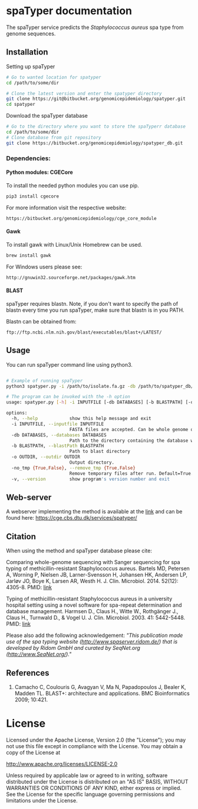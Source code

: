 spaTyper documentation
=============

The spaTyper service predicts the _Staphylococcus aureus_ spa type from genome sequences.

## Installation

Setting up spaTyper
```bash
# Go to wanted location for spatyper
cd /path/to/some/dir

# Clone the latest version and enter the spatyper directory
git clone https://git@bitbucket.org/genomicepidemiology/spatyper.git
cd spatyper

```

Download the spaTyper database

```bash
# Go to the directory where you want to store the spaTyperr database
cd /path/to/some/dir
# Clone database from git repository
git clone https://bitbucket.org/genomicepidemiology/spatyper_db.git
```
### Dependencies:

#### Python modules: CGECore
To install the needed python modules you can use pip. 
```bash
pip3 install cgecore
```
For more information visit the respective website:
```url
https://bitbucket.org/genomicepidemiology/cge_core_module
```

#### Gawk
To install gawk with Linux/Unix Homebrew can be used.
```bash
brew install gawk
```
For Windows users please see:
```url
http://gnuwin32.sourceforge.net/packages/gawk.htm
```

#### BLAST
spaTyper requires blastn. 
Note, if you don't want to specify the path of blastn every time you run
spaTyper, make sure that blastn is in you PATH.

Blastn can be obtained from:
```url
ftp://ftp.ncbi.nlm.nih.gov/blast/executables/blast+/LATEST/
```

## Usage

You can run spaTyper command line using python3.

```bash

# Example of running spaTyper
python3 spatyper.py -i /path/to/isolate.fa.gz -db /path/to/spatyper_db/ -o /path/to/outdir

# The program can be invoked with the -h option
usage: spatyper.py [-h] -i INPUTFILE [-db DATABASES] [-b BLASTPATH] [-o OUTDIR] [-no_tmp {True,False}] [-v]

options:
  -h, --help            show this help message and exit
  -i INPUTFILE, --inputfile INPUTFILE
                        FASTA files are accepted. Can be whole genome or contigs.
  -db DATABASES, --databases DATABASES
                        Path to the directory containing the database with the spa sequences.
  -b BLASTPATH, --blastPath BLASTPATH
                        Path to blast directory
  -o OUTDIR, --outdir OUTDIR
                        Output directory.
  -no_tmp {True,False}, --remove_tmp {True,False}
                        Remove temporary files after run. Default=True.
  -v, --version         show program's version number and exit
```

## Web-server
A webserver implementing the method is available at the [link](http://www.genomicepidemiology.org/ "CGE website") and can be found here: <https://cge.cbs.dtu.dk/services/spatyper/>

## Citation
When using the method and spaTyper database please cite:

Comparing whole-genome sequencing with Sanger sequencing for spa typing of methicillin-resistant Staphylococcus aureus.
Bartels MD, Petersen A, Worning P, Nielsen JB, Larner-Svensson H, Johansen HK, Andersen LP, Jarløv JO, Boye K, Larsen AR, Westh H.
J. Clin. Microbiol. 2014. 52(12): 4305-8.
PMID: [link](https://pubmed.ncbi.nlm.nih.gov/25297335/ "25297335")

Typing of methicillin-resistant Staphylococcus aureus in a university hospital setting using a novel software for spa-repeat determination and database management.
Harmsen D., Claus H., Witte W., Rothgänger J., Claus H., Turnwald D., & Vogel U.
J. Clin. Microbiol. 2003. 41: 5442-5448.
PMID: [link](https://pubmed.ncbi.nlm.nih.gov/14662923/ "14662923")

Please also add the following acknowledgement: 
_"This publication made use of the spa typing website (http://www.spaserver.ridom.de/) that is developed by Ridom GmbH and curated by SeqNet.org (http://www.SeqNet.org/)."_

## References

1. Camacho C, Coulouris G, Avagyan V, Ma N, Papadopoulos J, Bealer K, Madden TL. BLAST+: architecture and applications. BMC Bioinformatics 2009; 10:421. 

License
=======

Licensed under the Apache License, Version 2.0 (the "License");
you may not use this file except in compliance with the License.
You may obtain a copy of the License at

   http://www.apache.org/licenses/LICENSE-2.0

Unless required by applicable law or agreed to in writing, software
distributed under the License is distributed on an "AS IS" BASIS,
WITHOUT WARRANTIES OR CONDITIONS OF ANY KIND, either express or implied.
See the License for the specific language governing permissions and
limitations under the License.